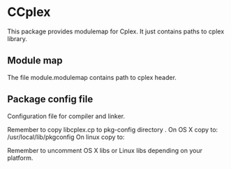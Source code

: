 # CCplex
This package provides modulemap for Cplex. It just contains paths to cplex library.
## Module map
The file module.modulemap contains path to cplex header.


## Package config file
Configuration file for compiler and linker.

Remember to copy libcplex.cp to pkg-config directory .
On OS X copy to: /usr/local/lib/pkgconfig
On linux copy to:

Remember to uncomment OS X libs or Linux libs depending on your platform.

